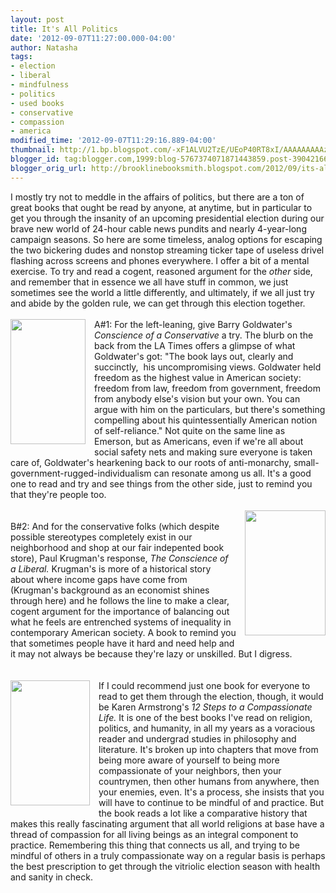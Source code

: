 ```yaml
---
layout: post
title: It's All Politics
date: '2012-09-07T11:27:00.000-04:00'
author: Natasha
tags:
- election
- liberal
- mindfulness
- politics
- used books
- conservative
- compassion
- america
modified_time: '2012-09-07T11:29:16.889-04:00'
thumbnail: http://1.bp.blogspot.com/-xF1ALVU2TzE/UEoP40RT8xI/AAAAAAAAAzY/Xd1wqGhf4Rw/s72-c/goldwater.jpg
blogger_id: tag:blogger.com,1999:blog-5767374071871443859.post-3904216660189079821
blogger_orig_url: http://brooklinebooksmith.blogspot.com/2012/09/its-all-politics.html
---
```


I mostly try not to meddle in the affairs of politics, but there are a ton of great books that ought be read by anyone, at anytime, but in particular to get you through the insanity of an upcoming presidential election during our brave new world of 24-hour cable news pundits and nearly 4-year-long campaign seasons. So here are some timeless, analog options for escaping the&nbsp;two bickering dudes and nonstop streaming&nbsp;ticker tape&nbsp;of useless drivel flashing across screens and phones everywhere.&nbsp;I&nbsp;offer a bit of a mental exercise. To try and read a cogent, reasoned argument for the <i>other </i>side, and remember that in essence we all have stuff in common, we just sometimes see the world a little differently, and ultimately, if we all just try and abide by the golden rule, we can get through this election together.<br /><br /><a href="http://1.bp.blogspot.com/-xF1ALVU2TzE/UEoP40RT8xI/AAAAAAAAAzY/Xd1wqGhf4Rw/s1600/goldwater.jpg" imageanchor="1" style="clear: left; float: left; margin-bottom: 1em; margin-right: 1em;"><img border="0" height="200" src="http://1.bp.blogspot.com/-xF1ALVU2TzE/UEoP40RT8xI/AAAAAAAAAzY/Xd1wqGhf4Rw/s200/goldwater.jpg" width="120" /></a>A#1: For the left-leaning, give Barry Goldwater's <i>Conscience of a Conservative</i>&nbsp;a try. The blurb on the back from the LA Times offers a glimpse of what Goldwater's got: "The book lays out, clearly and succinctly, &nbsp;his uncompromising views. Goldwater held freedom as the highest value in American society: freedom from law, freedom from government, freedom from anybody else's vision but your own. You can argue with him on the particulars, but there's something compelling about his quintessentially American notion of self-reliance." Not quite on the same line as Emerson, but as Americans, even if we're all about social safety nets and making sure everyone is taken care of, Goldwater's&nbsp;hearkening&nbsp;back to our roots of anti-monarchy, small-government-rugged-individualism can resonate among us all. It's a good one to read and try and see things from the other side, just to remind you that they're people too.<br /><br /><a href="http://2.bp.blogspot.com/-Ekow9zkofEo/UEoP5txrmxI/AAAAAAAAAzg/yaKtyd4vwVs/s1600/liberal.jpg" imageanchor="1" style="clear: right; float: right; margin-bottom: 1em; margin-left: 1em;"><img border="0" height="200" src="http://2.bp.blogspot.com/-Ekow9zkofEo/UEoP5txrmxI/AAAAAAAAAzg/yaKtyd4vwVs/s200/liberal.jpg" width="129" /></a><br />B#2: And for the conservative folks (which despite possible stereotypes completely exist in our neighborhood and shop at our fair indepented book store), Paul Krugman's response, <i>The Conscience of a Liberal. </i>Krugman's is more of a historical story about where income gaps have come from (Krugman's background as an economist shines through here) and he follows the line to make a clear, cogent argument for the importance of balancing out what he feels are entrenched systems of inequality in contemporary American society. A book to remind you that sometimes people have it hard and need help and it may not always be because they're lazy or unskilled. But I digress.<br /><br /><br /><a href="http://3.bp.blogspot.com/-PYLtRZngHr0/UEoP6KcwChI/AAAAAAAAAzo/em_vis2snKM/s1600/compassionate.jpg" imageanchor="1" style="clear: left; float: left; margin-bottom: 1em; margin-right: 1em;"><img border="0" height="200" src="http://3.bp.blogspot.com/-PYLtRZngHr0/UEoP6KcwChI/AAAAAAAAAzo/em_vis2snKM/s200/compassionate.jpg" width="127" /></a>If I could recommend just one book for everyone to read to get them through the election, though, it would be Karen Armstrong's <i>12 Steps to a Compassionate Life.</i>&nbsp;It is one of the best books I've read on religion, politics, and humanity, in all my years as a voracious reader and undergrad studies in philosophy and literature. It's broken up into chapters that move from being more aware of yourself to being more compassionate of your neighbors, then your countrymen, then other humans from anywhere, then your enemies, even. It's a process, she insists that you will have to continue to be mindful of and practice. But the book reads a lot like a comparative history that makes this really fascinating argument that all world religions at base have a thread of compassion for all living beings as an integral component to practice. Remembering this thing that connects us all, and trying to be mindful of others in a truly compassionate way on a regular basis is perhaps the best prescription to get through the vitriolic election season with health and sanity in check.